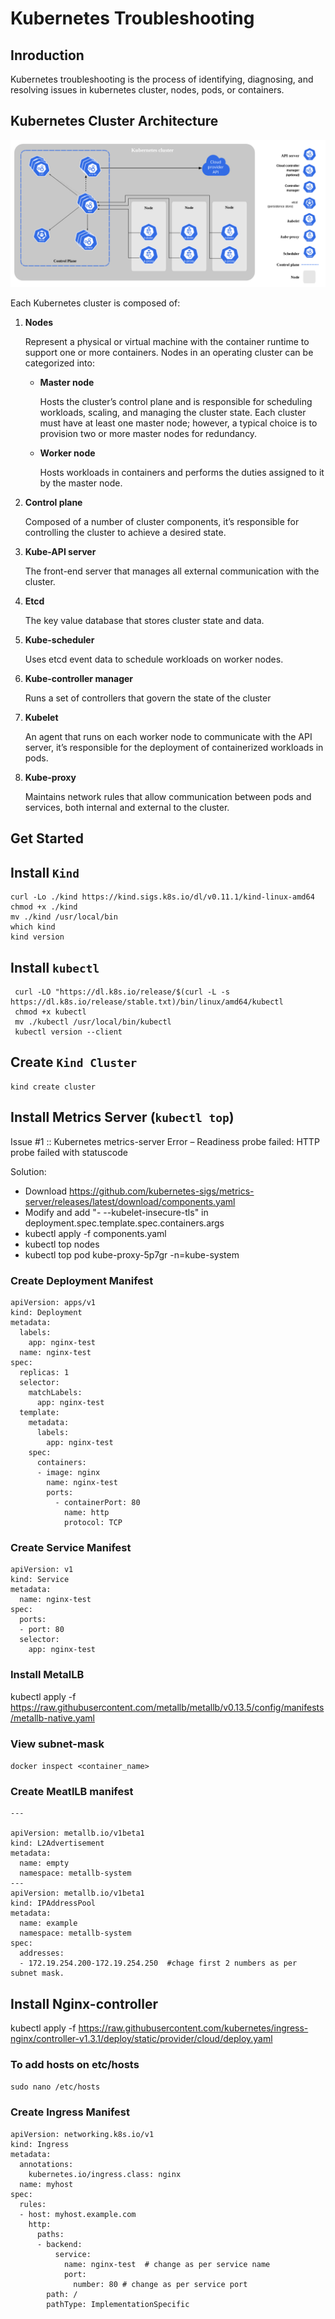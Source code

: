 # Kubernetes Troubleshooting

## Inroduction

Kubernetes troubleshooting is the process of identifying, diagnosing, and resolving issues in kubernetes cluster, nodes, pods, or containers.

## Kubernetes Cluster Architecture
 ![Kubernetes Architecture](./image/architecture.png) 

Each Kubernetes cluster is composed of:

1. **Nodes**
    
    Represent a physical or virtual machine with the container runtime to support one or more containers. Nodes in an operating cluster can be categorized into:
    * **Master node**

      Hosts the cluster’s control plane and is responsible for scheduling workloads, scaling, and managing the cluster state. Each cluster must have at least one master node; however, a typical choice is to provision two or more master nodes for redundancy.
          
    * **Worker node**
    
      Hosts workloads in containers and performs the duties assigned to it by the master node.‍

2. **Control plane**

    Composed of a number of cluster components, it’s responsible for controlling the cluster to achieve a desired state.‍

3. **Kube-API server**

    The front-end server that manages all external communication with the cluster.‍

4. **Etcd**

    The key value database that stores cluster state and data.‍

5. **Kube-scheduler**

    Uses etcd event data to schedule workloads on worker nodes.‍

6. **Kube-controller manager**

    Runs a set of controllers that govern the state of the cluster‍

7. **Kubelet** 

    An agent that runs on each worker node to communicate with the API server, it’s responsible for the deployment of containerized workloads in pods.‍

8. **Kube-proxy**

    Maintains network rules that allow communication between pods and services, both internal and external to the cluster.

## Get Started

## Install ```Kind```

  ```
  curl -Lo ./kind https://kind.sigs.k8s.io/dl/v0.11.1/kind-linux-amd64
  chmod +x ./kind
  mv ./kind /usr/local/bin
  which kind
  kind version
  ```


## Install ``kubectl``
 
```
 curl -LO "https://dl.k8s.io/release/$(curl -L -s https://dl.k8s.io/release/stable.txt)/bin/linux/amd64/kubectl
 chmod +x kubectl
 mv ./kubectl /usr/local/bin/kubectl
 kubectl version --client
```
## Create ```Kind Cluster```
 ```
 kind create cluster
 ```
 
## Install Metrics Server (``kubectl top``)
Issue #1 :: Kubernetes metrics-server Error – Readiness probe failed: HTTP probe failed with statuscode

Solution:
 
- Download https://github.com/kubernetes-sigs/metrics-server/releases/latest/download/components.yaml
- Modify and add "- --kubelet-insecure-tls" in deployment.spec.template.spec.containers.args
- kubectl apply -f components.yaml
- kubectl top nodes
- kubectl top  pod kube-proxy-5p7gr -n=kube-system


### Create Deployment Manifest

```
apiVersion: apps/v1
kind: Deployment
metadata:
  labels:
    app: nginx-test
  name: nginx-test
spec:
  replicas: 1
  selector:
    matchLabels:
      app: nginx-test
  template:
    metadata:
      labels:
        app: nginx-test
    spec:
      containers:
      - image: nginx
        name: nginx-test
        ports:
          - containerPort: 80
            name: http
            protocol: TCP
```

### Create Service Manifest


```
apiVersion: v1
kind: Service
metadata:
  name: nginx-test
spec:
  ports:
  - port: 80
  selector:
    app: nginx-test
```


### Install MetalLB
kubectl apply -f https://raw.githubusercontent.com/metallb/metallb/v0.13.5/config/manifests/metallb-native.yaml
 
### View subnet-mask
```docker inspect <container_name>```

### Create MeatlLB manifest
```
---

apiVersion: metallb.io/v1beta1
kind: L2Advertisement
metadata:
  name: empty
  namespace: metallb-system
---
apiVersion: metallb.io/v1beta1
kind: IPAddressPool
metadata:
  name: example
  namespace: metallb-system
spec:
  addresses:
  - 172.19.254.200-172.19.254.250  #chage first 2 numbers as per subnet mask.
```

## Install Nginx-controller
  kubectl apply -f https://raw.githubusercontent.com/kubernetes/ingress-nginx/controller-v1.3.1/deploy/static/provider/cloud/deploy.yaml

### To add hosts on etc/hosts
```sudo nano /etc/hosts```

### Create Ingress Manifest
```
apiVersion: networking.k8s.io/v1
kind: Ingress
metadata:
  annotations:
    kubernetes.io/ingress.class: nginx
  name: myhost
spec:
  rules:
  - host: myhost.example.com
    http:
      paths:
      - backend:
          service:
            name: nginx-test  # change as per service name
            port:
              number: 80 # change as per service port
        path: /
        pathType: ImplementationSpecific
```